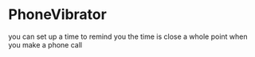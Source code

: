 PhoneVibrator
=============

you can set up a time to remind you the time is close a whole point when you make a phone call
